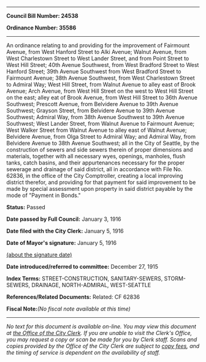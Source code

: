 

********

**Council Bill Number: 24538**
   
**Ordinance Number: 35586**
********

 An ordinance relating to and providing for the improvement of Fairmount Avenue, from West Hanford Street to Alki Avenue; Walnut Avenue, from West Charlestown Street to West Lander Street, and from Point Street to West Hill Street; 40th Avenue Southwest, from West Bradford Street to West Hanford Street; 39th Avenue Southwest from West Bradford Street to Fairmount Avenue; 38th Avenue Southwest, from West Charlestown Street to Admiral Way; West Hill Street, from Walnut Avenue to alley east of Brook Avenue; Arch Avenue, from West Hill Street on the west to West Hill Street on the east; alley eat of Brook Avenue, from West Hill Street to 36th Avenue Southwest; Prescott Avenue, from Belvidere Avenue to 39th Avenue Southwest; Grayson Street, from Belvidere Avenue to 39th Avenue Southwest; Admiral Way, from 38th Avenue Southwest to 39th Avenue Southwest; West Lander Street, from Walnut Avenue to Fairmount Avenue; West Walker Street from Walnut Avenue to alley east of Walnut Avenue; Belvidere Avenue, from Olga Street to Admiral Way; and Admiral Way, from Belvidere Avenue to 38th Avenue Southwest; all in the City of Seattle, by the construction of sewers and side sewers therein of proper dimensions and materials, together with all necessary wyes, openings, manholes, flush tanks, catch basins, and their appurtenances necessary for the proper sewerage and drainage of said district, all in accordance with File No. 62836, in the office of the City Comptroller, creating a local improving district therefor, and providing for that payment for said improvement to be made by special assessment upon property in said district payable by the mode of "Payment in Bonds."

**Status:** Passed
   
**Date passed by Full Council:** January 3, 1916
   
**Date filed with the City Clerk:** January 5, 1916
   
**Date of Mayor's signature:** January 5, 1916
   
[(about the signature date)](/~public/approvaldate.htm)
   
   
   
**Date introduced/referred to committee:** December 27, 1915
   
   
**Index Terms:** STREET-CONSTRUCTION, SANITARY-SEWERS, STORM-SEWERS, DRAINAGE, NORTH-ADMIRAL, WEST-SEATTLE

**References/Related Documents:** Related: CF 62836

**Fiscal Note:**_(No fiscal note available at this time)_
********

_No text for this document is available on-line. You may view this document at [the Office of the City Clerk](http://www.seattle.gov/leg/clerk/contactUs.htm). If you are unable to visit the Clerk's Office, you may request a copy or scan be made for you by Clerk staff. Scans and copies provided by the Office of the City Clerk are subject to [copy fees](http://clerk.seattle.gov/~public/clerkfees.htm), and the timing of service is dependent on the availability of staff._

